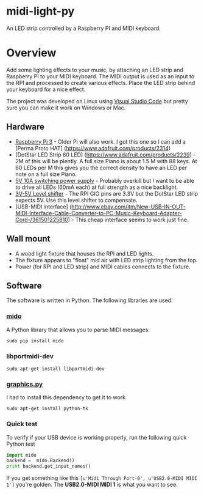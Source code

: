 # midi-light-py
An LED strip controlled by a Raspberry PI and MIDI keyboard.

# Overview
Add some lighting effects to your music, by attaching an LED strip and Raspberry PI to your MIDI keyboard.
The MIDI output is used as an input to the RPI and processed to create various effects. Place the
LED strip behind your keyboard for a nice effect.

The project was developed on Linux using [Visual Studio Code](http://code.visualstudio.com/) but pretty sure you can make it work on Windows or Mac.

## Hardware
* [Raspberry Pi 3](https://www.raspberrypi.org/) - Older Pi will also work. I got this one so I can add a [Perma Proto HAT] (https://www.adafruit.com/products/2314)
* [DotStar LED Strip 60 LED] (https://www.adafruit.com/products/2239) - 2M of this will be plently. A full size Piano is about 1.5 M with 88 keys. At 60 LEDs per M this gives you the correct density to have an LED per note on a full size Piano.
* [5V 10A switching power supply](https://www.adafruit.com/products/658) - Probably overkill but I want to be able to drive all LEDs (60mA each) at full strength as a nice backlight.
* [3V-5V Level shifter](https://www.adafruit.com/products/1787) - The RPI GIO pins are 3.3V but the DotStar LED strip expects 5V. Use this level shifter to compensate.
* [USB-MIDI interface] (http://www.ebay.com/itm/New-USB-IN-OUT-MIDI-Interface-Cable-Converter-to-PC-Music-Keyboard-Adapter-Cord-/361501225810) - This cheap interface seems to work just fine.

## Wall mount
* A wood light fixture that houses the RPI and LED lights.
* The fixture appears to "float" mid air with LED strip lighting from the top.
* Power (for RPI and LED strip) and MIDI cables connects to the fixture.

## Software
The software is written in Python. The following libraries are used:
### [mido](https://github.com/olemb/mido)
A Python library that allows you to parse MIDI messages.

`sudo pip install mido`

### libportmidi-dev

`sudo apt-get install libportmidi-dev`

### [graphics.py](http://mcsp.wartburg.edu/zelle/python/graphics.py)

I had to install this dependency to get it to work

`sudo apt-get install python-tk`

### Quick test
To verify if your USB device is working properly, run the following quick Python test

```python
import mido
backend =  mido.Backend()
print backend.get_input_names()
```
If you get something like this
`[u'Midi Through Port-0', u'USB2.0-MIDI MIDI 1']`
you're golden. The **USB2.0-MIDI MIDI 1** is what you want to see.



